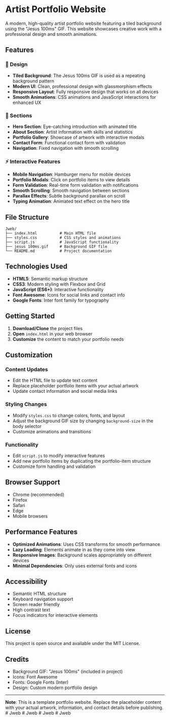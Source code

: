 # Artist Portfolio Website

A modern, high-quality artist portfolio website featuring a tiled background using the "Jesus 100ms" GIF. This website showcases creative work with a professional design and smooth animations.

## Features

### 🎨 Design
- **Tiled Background**: The Jesus 100ms GIF is used as a repeating background pattern
- **Modern UI**: Clean, professional design with glassmorphism effects
- **Responsive Layout**: Fully responsive design that works on all devices
- **Smooth Animations**: CSS animations and JavaScript interactions for enhanced UX

### 📱 Sections
- **Hero Section**: Eye-catching introduction with animated title
- **About Section**: Artist information with skills and statistics
- **Portfolio Gallery**: Showcase of artwork with interactive modals
- **Contact Form**: Functional contact form with validation
- **Navigation**: Fixed navigation with smooth scrolling

### ⚡ Interactive Features
- **Mobile Navigation**: Hamburger menu for mobile devices
- **Portfolio Modals**: Click on portfolio items to view details
- **Form Validation**: Real-time form validation with notifications
- **Smooth Scrolling**: Smooth navigation between sections
- **Parallax Effects**: Subtle background parallax on scroll
- **Typing Animation**: Animated text effect on the hero title

## File Structure

```
Jweb/
├── index.html          # Main HTML file
├── styles.css          # CSS styles and animations
├── script.js           # JavaScript functionality
├── jesus 100ms.gif     # Background GIF file
└── README.md           # Project documentation
```

## Technologies Used

- **HTML5**: Semantic markup structure
- **CSS3**: Modern styling with Flexbox and Grid
- **JavaScript (ES6+)**: Interactive functionality
- **Font Awesome**: Icons for social links and contact info
- **Google Fonts**: Inter font family for typography

## Getting Started

1. **Download/Clone** the project files
2. **Open** `index.html` in your web browser
3. **Customize** the content to match your portfolio needs

## Customization

### Content Updates
- Edit the HTML file to update text content
- Replace placeholder portfolio items with your actual artwork
- Update contact information and social media links

### Styling Changes
- Modify `styles.css` to change colors, fonts, and layout
- Adjust the background GIF size by changing `background-size` in the body selector
- Customize animations and transitions

### Functionality
- Edit `script.js` to modify interactive features
- Add new portfolio items by duplicating the portfolio-item structure
- Customize form handling and validation

## Browser Support

- Chrome (recommended)
- Firefox
- Safari
- Edge
- Mobile browsers

## Performance Features

- **Optimized Animations**: Uses CSS transforms for smooth performance
- **Lazy Loading**: Elements animate in as they come into view
- **Responsive Images**: Background scales appropriately on different devices
- **Minimal Dependencies**: Only uses external fonts and icons

## Accessibility

- Semantic HTML structure
- Keyboard navigation support
- Screen reader friendly
- High contrast text
- Focus indicators for interactive elements

## License

This project is open source and available under the MIT License.

## Credits

- Background GIF: "Jesus 100ms" (included in project)
- Icons: Font Awesome
- Fonts: Google Fonts (Inter)
- Design: Custom modern portfolio design

---

**Note**: This is a template portfolio website. Replace the placeholder content with your actual artwork, information, and contact details before publishing. #   J w e b  
 #   J w e b  
 #   J w e b  
 #   J w e b  
 